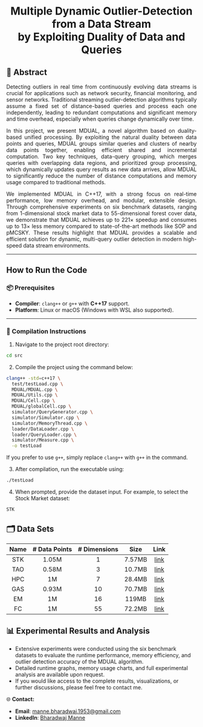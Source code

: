 <h1 align="center">
Multiple Dynamic Outlier-Detection from a Data Stream<br>
by Exploiting Duality of Data and Queries
</h1>


## 📝 Abstract
<div align="justify">
  
Detecting outliers in real time from continuously evolving data streams is crucial for applications such as network security, financial monitoring, and sensor networks. Traditional streaming outlier-detection algorithms typically assume a fixed set of distance-based queries and process each one independently, leading to redundant computations and significant memory and time overhead, especially when queries change dynamically over time.

In this project, we present MDUAL, a novel algorithm based on duality-based unified processing. By exploiting the natural duality between data points and queries, MDUAL groups similar queries and clusters of nearby data points together, enabling efficient shared and incremental computation. Two key techniques, data-query grouping, which merges queries with overlapping data regions, and prioritized group processing, which dynamically updates query results as new data arrives, allow MDUAL to significantly reduce the number of distance computations and memory usage compared to traditional methods.

We implemented MDUAL in C++17, with a strong focus on real-time performance, low memory overhead, and modular, extensible design. Through comprehensive experiments on six benchmark datasets, ranging from 1-dimensional stock market data to 55-dimensional forest cover data, we demonstrate that MDUAL achieves up to 221× speedup and consumes up to 13× less memory compared to state-of-the-art methods like SOP and pMCSKY. These results highlight that MDUAL provides a scalable and efficient solution for dynamic, multi-query outlier detection in modern high-speed data stream environments.

</div>

---



## How to Run the Code

### 📦 Prerequisites
- **Compiler**: `clang++` or `g++` with **C++17** support.
- **Platform**: Linux or macOS (Windows with WSL also supported).

---

### 🔧 Compilation Instructions

1. Navigate to the project root directory:

```bash
cd src
```

2. Compile the project using the command below:

```bash
clang++ -std=c++17 \
  test/testLoad.cpp \
  MDUAL/MDUAL.cpp \
  MDUAL/Utils.cpp \
  MDUAL/Cell.cpp \
  MDUAL/globalCell.cpp \
  simulator/QueryGenerator.cpp \
  simulator/Simulator.cpp \
  simulator/MemoryThread.cpp \
  loader/DataLoader.cpp \
  loader/QueryLoader.cpp \
  simulator/Measure.cpp \
  -o testLoad
```

If you prefer to use ```g++```, simply replace ```clang++``` with ```g++``` in the command.


3. After compilation, run the executable using:
```bash
./testLoad
```

4. When prompted, provide the dataset input. For example, to select the Stock Market dataset:
```bash
STK
```


## 🗂️ Data Sets

| Name | # Data Points | # Dimensions | Size  | Link |
|:----:|:-------------:|:------------:|:-----:|:----:|
| STK  | 1.05M          | 1             | 7.57MB | [link](https://infolab.usc.edu/Luan/Outlier/Datasets/stock.txt) |
| TAO  | 0.58M          | 3             | 10.7MB | [link](https://infolab.usc.edu/Luan/Outlier/Datasets/tao.txt) |
| HPC  | 1M             | 7             | 28.4MB | [link](https://infolab.usc.edu/Luan/Outlier/Datasets/household2.txt) |
| GAS  | 0.93M          | 10            | 70.7MB | [link](http://archive.ics.uci.edu/ml/machine-learning-databases/00362/HT_Sensor_UCIsubmission.zip) |
| EM   | 1M             | 16            | 119MB  | [link](https://infolab.usc.edu/Luan/Outlier/Datasets/ethylene.txt) |
| FC   | 1M             | 55            | 72.2MB | [link](https://infolab.usc.edu/Luan/Outlier/Datasets/fc.data) |

## 📊 Experimental Results and Analysis

- Extensive experiments were conducted using the six benchmark datasets to evaluate the runtime performance, memory efficiency, and outlier detection accuracy of the MDUAL algorithm.  
- Detailed runtime graphs, memory usage charts, and full experimental analysis are available upon request.  
- If you would like access to the complete results, visualizations, or further discussions, please feel free to contact me.

🌐 **Contact:** 
- **Email**: manne.bharadwaj.1953@gmail.com
- **LinkedIn**: [Bharadwaj Manne](https://www.linkedin.com/in/bharadwaj-manne-711476249/)
